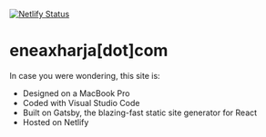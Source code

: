 [![Netlify Status](https://api.netlify.com/api/v1/badges/80a5864b-98d5-4d52-b007-43fd74c05ac9/deploy-status)](https://app.netlify.com/sites/eneaxharja/deploys)

# eneaxharja[dot]com

In case you were wondering, this site is:

- Designed on a MacBook Pro
- Coded with Visual Studio Code
- Built on Gatsby, the blazing-fast static site generator for React
- Hosted on Netlify